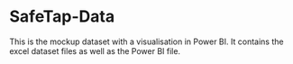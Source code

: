 # SafeTap-Data
This is the mockup dataset with a visualisation in Power BI. It contains the excel dataset files as well as the Power BI file.
